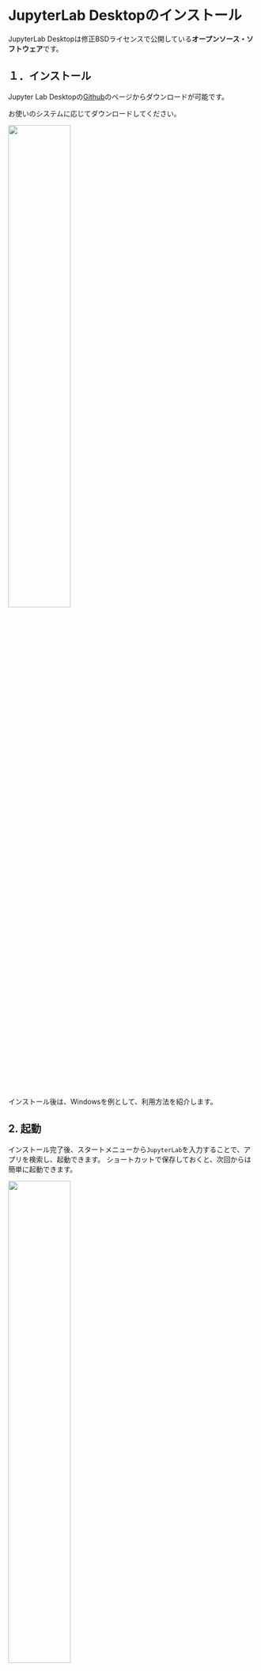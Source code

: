 # JupyterLab Desktopのインストール

JupyterLab Desktopは修正BSDライセンスで公開している**オープンソース・ソフトウェア**です。

## １．インストール

Jupyter Lab Desktopの[Github](https://github.com/jupyterlab/jupyterlab-desktop?tab=readme-ov-file)のページからダウンロードが可能です。

お使いのシステムに応じてダウンロードしてください。

<div aligh='center'>
<img src='https://drive.google.com/uc?export=view&id=1O-jadsULaZ8uW4vrM4fMLDYacXYOMqVw', width='50%'>
</div>

インストール後は、Windowsを例として、利用方法を紹介します。

## 2. 起動

インストール完了後、スタートメニューから`JupyterLab`を入力することで、アプリを検索し、起動できます。
ショートカットで保存しておくと、次回からは簡単に起動できます。

<div aligh='center'>
<img src='https://drive.google.com/uc?export=view&id=1O1m3IVN7xfPhzswDY3eejFJJc1cCXFV9', width='50%'>
</div>

## 3. 初期設定

１．もし使用中のパソコンにpythonが入っていない状態であれば、最初にpythonの環境を整える必要があります。
最初の起動画面で、下記の図で表示された`New Notebook`を選択します。

<div aligh='center'>
<img src='https://drive.google.com/uc?export=view&id=1ObolJz647uxJGUj3crGXhqZMRJasgMJ3', width='50%'>
</div>

２．設定画面に移動

続いて、下記の画面になると思いますが、図で示した通りに順番で設定画面に移動します。

<div aligh='center'>
<img src='https://drive.google.com/uc?export=view&id=1OetPeNhNWNdBXDjgh9dONfcMuDat1jZj', width='50%'>
</div>

３．python環境(Jupyter Server)のインストール

下記の画面に移動して、`Install`をクリックします。少し時間がかかりますが、インストールの完了を待ちます。
<div aligh='center'>
<img src='https://drive.google.com/uc?export=view&id=1Omtyl-ljxegJoe7B2gRwgzoet_7Y3W_a', width='50%'>
</div>

完了したら、下記の画面で、`Bundled Python environment`を選択した後、JupyterLabを再起動します。

<div aligh='center'>
<img src='https://drive.google.com/uc?export=view&id=1OLHKia4pVcC3x1Rk2vPp7clF-C5RDeKF', width='50%'>
</div>

## ４．日本語化

JupyterLab Desktopは、日本語に対応していますが、マニュアルでインストールする必要があります。

１．Jupyterlabを起動し、今度は`New Session`を選択します。

<div aligh='center'>
<img src='https://drive.google.com/uc?export=view&id=1OpbJXfPLeQsEK2_UdKfDr6e24lhFw3dN', width='50%'>
</div>

２．ランチャーの画面で、ターミナルを起動します。pythonのモジュールをインストールする際も、こちらを利用します。

<div aligh='center'>
<img src='https://drive.google.com/uc?export=view&id=1OqLbcFwmRWZpV1D0dkmtkqEQQ-7W9hw8', width='50%'>
</div>


３．ターミナルを起動した後、`pip install jupyterlab-language-pack-ja-JP`を入力し、実行します。これで日本語化パッチがインストールされますが、インストールが終わったら、一度JupyterLabを再起動する必要があります。

<div aligh='center'>
<img src='https://drive.google.com/uc?export=view&id=1OumsKYWe3cx8pndX7fmfjtKzvSQRB_9D', width='50%'>
</div>

４．再起動後、`New Notebook`を開き、下記のように`Settings`->`Language`->`Japanese`を選ぶことで、メニュー画面が日本語化されます。

![08](https://github.com/dgod1028/Tohoku_PBL/assets/16339858/4faa2786-9974-453d-8706-92cd7e1ad681)

## ５．最終確認

`New Notebook`を開き、コードを実行して、python環境がちゃんとインストールされていることを確認します。

![11](https://github.com/dgod1028/Tohoku_PBL/assets/16339858/74ded377-3044-4a3a-8716-d3757e8cdd9d | width=50)


- (オプション）左のファイルブラウザで、好きなフォルダやファイル作成が可能です。

![10](https://github.com/dgod1028/Tohoku_PBL/assets/16339858/4e7df92f-a51f-41fc-9a5b-5a249b3e9cb2)
